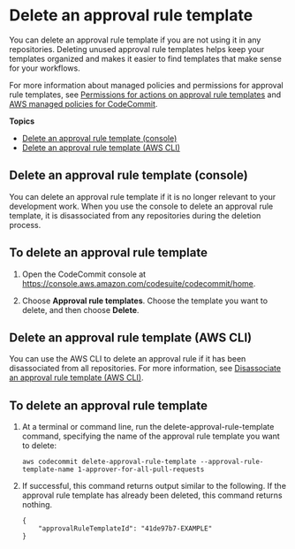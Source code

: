 # Delete an approval rule template<a name="how-to-delete-template"></a>

You can delete an approval rule template if you are not using it in any repositories\. Deleting unused approval rule templates helps keep your templates organized and makes it easier to find templates that make sense for your workflows\.

For more information about managed policies and permissions for approval rule templates, see [Permissions for actions on approval rule templates](auth-and-access-control-permissions-reference.md#aa-art) and [AWS managed policies for CodeCommit](security-iam-awsmanpol.md)\.

**Topics**
+ [Delete an approval rule template \(console\)](#how-to-delete-template-console)
+ [Delete an approval rule template \(AWS CLI\)](#how-to-delete-template-cli)

## Delete an approval rule template \(console\)<a name="how-to-delete-template-console"></a>

You can delete an approval rule template if it is no longer relevant to your development work\. When you use the console to delete an approval rule template, it is disassociated from any repositories during the deletion process\.<a name="delete-template-console"></a>

## To delete an approval rule template<a name="delete-template-console"></a>

1. Open the CodeCommit console at [https://console\.aws\.amazon\.com/codesuite/codecommit/home](https://console.aws.amazon.com/codesuite/codecommit/home)\.

1. Choose **Approval rule templates**\. Choose the template you want to delete, and then choose **Delete**\.

## Delete an approval rule template \(AWS CLI\)<a name="how-to-delete-template-cli"></a>

You can use the AWS CLI to delete an approval rule if it has been disassociated from all repositories\. For more information, see [Disassociate an approval rule template \(AWS CLI\)](how-to-disassociate-template.md#how-to-disassociate-template-cli)\.<a name="delete-template"></a>

## To delete an approval rule template<a name="delete-template"></a>

1. At a terminal or command line, run the delete\-approval\-rule\-template command, specifying the name of the approval rule template you want to delete:

   ```
   aws codecommit delete-approval-rule-template --approval-rule-template-name 1-approver-for-all-pull-requests
   ```

1. If successful, this command returns output similar to the following\. If the approval rule template has already been deleted, this command returns nothing\.

   ```
   {
       "approvalRuleTemplateId": "41de97b7-EXAMPLE"
   }
   ```